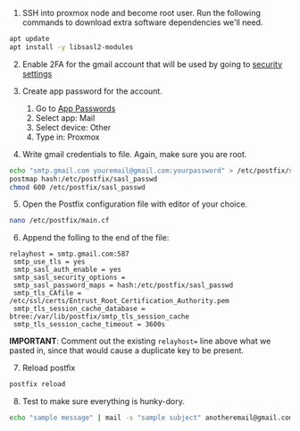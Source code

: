 
1. SSH into proxmox node and become root user. Run the following commands to download extra software dependencies we'll need.

```bash
apt update
apt install -y libsasl2-modules
```

2. Enable 2FA for the gmail account that will be used by going to [security settings](https://myaccount.google.com/security)

3. Create app password for the account.
    1. Go to [App Passwords](https://security.google.com/settings/security/apppasswords)
    2. Select app: Mail
    3. Select device: Other
    4. Type in: Proxmox
  
4. Write gmail credentials to file. Again, make sure you are root.

```bash
echo "smtp.gmail.com youremail@gmail.com:yourpassword" > /etc/postfix/sasl_passwd
postmap hash:/etc/postfix/sasl_passwd
chmod 600 /etc/postfix/sasl_passwd
```

5. Open the Postfix configuration file with editor of your choice.

```bash
nano /etc/postfix/main.cf
```

6. Append the folling to the end of the file:
```text
relayhost = smtp.gmail.com:587
 smtp_use_tls = yes
 smtp_sasl_auth_enable = yes
 smtp_sasl_security_options =
 smtp_sasl_password_maps = hash:/etc/postfix/sasl_passwd
 smtp_tls_CAfile = /etc/ssl/certs/Entrust_Root_Certification_Authority.pem
 smtp_tls_session_cache_database = btree:/var/lib/postfix/smtp_tls_session_cache
 smtp_tls_session_cache_timeout = 3600s
```

**IMPORTANT**: Comment out the existing `relayhost=` line above what we pasted in, since that would cause a duplicate key to be present.

7. Reload postfix
```bash
postfix reload
```

8. Test to make sure everything is hunky-dory.
```bash
echo "sample message" | mail -s "sample subject" anotheremail@gmail.com
```

